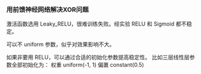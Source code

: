 ### 用前馈神经网络解决XOR问题

激活函数选用 Leaky_RELU，很难训练失败。经实验 RELU 和 Sigmoid 都不稳定。

可以不 uniform 参数，似乎对效果影响不大。


如果非要用 RELU，可以通过合适的初始化参数提高稳定性。
比如三层线性层参数全部初始化为：
权重 uniform(-1, 1)
偏置 constant(0.5)
